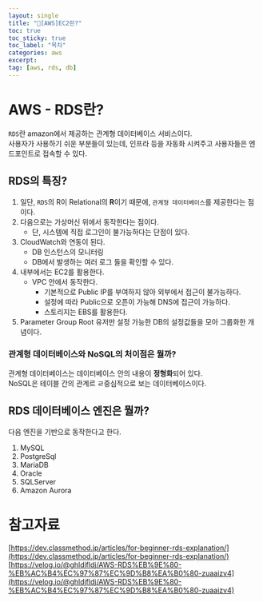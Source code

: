 ```yaml
---
layout: single
title: "📘[AWS]EC2란?"
toc: true
toc_sticky: true
toc_label: "목차"
categories: aws
excerpt:
tag: [aws, rds, db]
---
```


# AWS - RDS란?
`RDS`란 amazon에서 제공하는 관계형 데이터베이스 서비스이다.  
사용자가 사용하기 쉬운 부분들이 있는데, 인프라 등을 자동화 시켜주고 사용자들은 엔드포인트로 접속할 수 있다.  

## RDS의 특징?
1. 일단, `RDS`의 R이 Relational의 **R**이기 때문에, `관계형 데이터베이스`를 제공한다는 점이다.  
2. 다음으로는 가상머신 위에서 동작한다는 점이다.  
   - 단, 시스템에 직접 로그인이 불가능하다는 단점이 있다.  
3. CloudWatch와 연동이 된다.  
   - DB 인스턴스의 모니터링  
   - DB에서 발생하는 여러 로그 들을 확인할 수 있다.  
4. 내부에서는 EC2를 활용한다.  
   - VPC 안에서 동작한다.  
     - 기본적으로 Public IP를 부여하지 않아 외부에서 접근이 불가능하다.  
     - 설정에 따라 Public으로 오픈이 가능해 DNS에 접근이 가능하다.  
     - 스토리지는 EBS를 활용한다.  
5. Parameter Group Root 유저만 설정 가능한 DB의 설정값들을 모아 그룹화한 개념이다.  

### 관계형 데이터베이스와 NoSQL의 처이점은 뭘까?
관계형 데이터베이스는 데이터베이스 안의 내용이 **정형화**되어 있다.  
NoSQL은 테이블 간의 관계르 ㄹ중심적으로 보는 데이터베이스이다.  

## RDS 데이터베이스 엔진은 뭘까?
다음 엔진을 기반으로 동작한다고 한다.  
1. MySQL
2. PostgreSql
3. MariaDB
4. Oracle
5. SQLServer
6. Amazon Aurora

# 참고자료
[https://dev.classmethod.jp/articles/for-beginner-rds-explanation/](https://dev.classmethod.jp/articles/for-beginner-rds-explanation/)  
[https://velog.io/@ghldjfldj/AWS-RDS%EB%9E%80-%EB%AC%B4%EC%97%87%EC%9D%B8%EA%B0%80-zuaaizv4](https://velog.io/@ghldjfldj/AWS-RDS%EB%9E%80-%EB%AC%B4%EC%97%87%EC%9D%B8%EA%B0%80-zuaaizv4)  